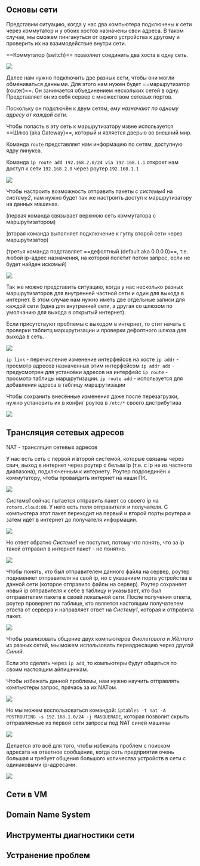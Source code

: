 
## Основы сети

Представим ситуацию, когда у нас два компьютера подключены к сети через коммутатор и у обоих хостов назначены свои адреса. В таком случае, мы сможем пингануться от одного устройства к другому и проверить их на взаимодействие внутри сети.

==Коммутатор (switch)== позволяет соединить два хоста в одну сеть.

![](_png/Pasted%20image%2020240721170346.png)

Далее нам нужно подключить две разных сети, чтобы они могли обмениваться данными. Для этого нам нужен будет ==маршрутизатор (router)==. Он занимается объединением нескольких сетей в одну. Представляет он из себя сервер с множеством сетевых портов.

Поскольку он подключён к двум сетям, *ему назначают по одному адресу от каждой сети*.

Чтобы попасть в эту сеть к маршрутизатору извне используется ==Шлюз (aka Gateway)==, который и является дверью во внешний мир. 

Команда `route` представляет нам информацию по сетям, доступную ядру линукса.

Команда `ip route add 192.168.2.0/24 via 192.168.1.1` откроет нам доступ к сети `192.168.2.0` через роутер `192.168.1.1`

![](_png/Pasted%20image%2020240721171549.png)

Чтобы настроить возможность отправить пакеты с *системы4* на *систему2*, нам нужно будет так же настроить доступ к маршрутизатору на данных машинах.

(первая команда связывает верхнюю сеть коммутатора с маршрутизатором)

(вторая команда выполняет подключение к гуглу второй сети через маршрутизатор)

(третья команда подставляет ==дефолтный (default aka 0.0.0.0)==, т.е. любой ip-адрес назначения, на которой полетит потом запрос, если не будет найден искомый)

![](_png/Pasted%20image%2020240721173246.png)

Так же можно представить ситуацию, когда у нас несколько разных маршрутизаторов для внутренней частной сети и один для выхода в интернет. В этом случае нам нужно иметь две отдельные записи для каждой сети (одна для внутренней сети, а другая со шлюзом по умолчанию для выхода в открытый интернет).

Если присутствуют проблемы с выходом в интернет, то стит начать с проверки таблитц маршрутизации и проверки дефолтного шлюза для выхода в сеть.

![](_png/Pasted%20image%2020240721173652.png)

`ip link` - перечисление изменение интерфейсов на хосте
`ip addr` - просмотр адресов назначенных этим интерфейсом
`ip addr add` - предусмотрен для установки адресов на интерфейс
`ip route` - просмотр таблицы маршрутизации. 
`ip route add` - используется для добавления адреса в таблицу маршрутизации

Чтобы сохранить внесённые изменения даже после перезагрузки, нужно установить их в конфиг роутов в `/etc/*` своего дистрибутива 

![](_png/Pasted%20image%2020240721174550.png)

## Трансляция сетевых адресов

NAT - трансляция сетевых адресов

У нас есть сеть с первой и второй системой, которые связаны через свич, выход в интернет через роутер с белым ip (т.е. с ip не из частного диапазона), подключенным к интернету. Роутер подсоединён к коммутатору, чтобы провайдить интернет на наши ПК.

![](_png/Pasted%20image%2020240810121657.png)

*Система1* сейчас пытается отправить пакет со своего ip на `rotoro.cloud:80`. У него есть поля отправителя и получателя. С компьютера этот пакет переходит на первый и второй порты роутера и затем идёт в интернет до получателя информации.

![](_png/Pasted%20image%2020240810123729.png)

Но ответ обратно *Системе1* не поступит, потому что понять, что за ip такой отправил в интернет пакет - не понятно.

![](_png/Pasted%20image%2020240810123915.png)

Чтобы понять, кто был отправителем данного файла на сервер, роутер поднменяет отправителя на свой ip, но с указанием порта устройства в данной сети (которое отправило файлы на сервер). Роутер сохраняет новый ip отправителя к себе в таблицу и указывает, кто был отправителем пакета в своей локальной сети. После получения ответа, роутер проверяет по таблице, кто является настоящим получателем ответа от сервера и направляет ответ на *Систему1*, которая и отправила пакет.

![](_png/Pasted%20image%2020240810124440.png)

Чтобы реализовать общение двух компьютеров *Фиолетового* и *Жёлтого* из разных сетей, мы можем использовать переадресацию через другой *Синий*. 

Если это сделать через `ip add`, то компьютеры будут общаться по своим настоящим айпишникам.

Чтобы избежать данной проблемы, нам нужно научить отправлять компьютеры запрос, прячась за их NATом.

![](_png/Pasted%20image%2020240810124825.png)

Но мы можем воспользоваться командой: `iptables -t nat -A POSTROUTING -s 192.168.1.0/24 -j MASQUERADE`, которая позволит скрыть отправляемые из первой сети запросы под NAT синей машины

![](_png/Pasted%20image%2020240810125329.png)

Делается это всё для того, чтобы избежать проблем с поиском адресата на ответное сообщение, когда сеть предприятия очень большая и требует общения большого количества устройств в сети с одинаковыми ip-адресами.

![](_png/Pasted%20image%2020240810125601.png)

## Сети в VM















## Domain Name System















## Инструменты диагностики сети















## Устранение проблем
































